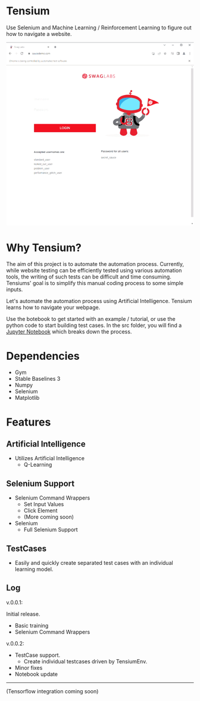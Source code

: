 # Tensium
Use Selenium and Machine Learning / Reinforcement Learning to figure out how to navigate a website.

![Tensium In Action](https://github.com/montraydavis/Tensium/blob/main/Tensium-src/content/001.gif?raw=true)



# Why Tensium?

The aim of this project is to automate the automation process. Currently, while website testing can be efficiently tested using various automation tools, the writing of such tests can be difficult and time consuming. Tensiums' goal is to simplify this manual coding process to some simple inputs.

Let's automate the automation process using Artificial Intelligence. Tensium learns how to navigate your webpage.

Use the botebook to get started with an example / tutorial, or use the python code to start building test cases.
In the src folder, you will find a [Jupyter Notebook](https://github.com/montraydavis/Tensium/blob/main/Tensium-src/notebook.ipynb) which breaks down the process.

# Dependencies

- Gym
- Stable Baselines 3
- Numpy
- Selenium
- Matplotlib

# Features

## Artificial Intelligence

- Utilizes Artificial Intelligence
  - Q-Learning

## Selenium Support
- Selenium Command Wrappers
  - Set Input Values
  - Click Element
  - (More coming soon)
- Selenium
  - Full Selenium Support

## TestCases
- Easily and quickly create separated test cases with an individual learning model.

## Log

v.0.0.1:

Initial release.

- Basic training
- Selenium Command Wrappers

v.0.0.2:


- TestCase support.
  - Create individual testcases driven by TensiumEnv.
- Minor fixes
- Notebook update

---

(Tensorflow integration coming soon)
